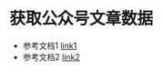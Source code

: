# 获取公众号文章数据

* 参考文档1 [link1](https://blog.csdn.net/weixin_39769228/article/details/111645738?utm_medium=distribute.pc_relevant.none-task-blog-2~default~baidujs_baidulandingword~default-0-111645738-blog-111645741.pc_relevant_multi_platform_whitelistv4&spm=1001.2101.3001.4242.1&utm_relevant_index=3)
* 参考文档2 [link2](https://blog.csdn.net/weixin_46569877/article/details/126155509?ops_request_misc=%257B%2522request%255Fid%2522%253A%2522167486696416782428689923%2522%252C%2522scm%2522%253A%252220140713.130102334..%2522%257D&request_id=167486696416782428689923&biz_id=0&utm_medium=distribute.pc_search_result.none-task-blog-2~blog~top_positive~default-1-126155509-null-null.article_score_rank_blog&utm_term=python%E7%88%AC%E5%8F%96%E5%85%AC%E4%BC%97%E5%8F%B7%E9%98%85%E8%AF%BB%E9%87%8F&spm=1018.2226.3001.4450)


